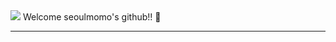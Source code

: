 <img src="https://capsule-render.vercel.app/api?type=waving&color=BDBDC8&height=150&section=header" />
Welcome seoulmomo's github!! 👋
<hr>

<!--
**seoulmomo/seoulmomo** is a ✨ _special_ ✨ repository because its `README.md` (this file) appears on your GitHub profile.

Here are some ideas to get you started:

- 🔭 I’m currently working on ...
- 🌱 I’m currently learning ...
- 👯 I’m looking to collaborate on ...
- 🤔 I’m looking for help with ...
- 💬 Ask me about ...
- 📫 How to reach me: ...
- 😄 Pronouns: ...
- ⚡ Fun fact: ...
-->
